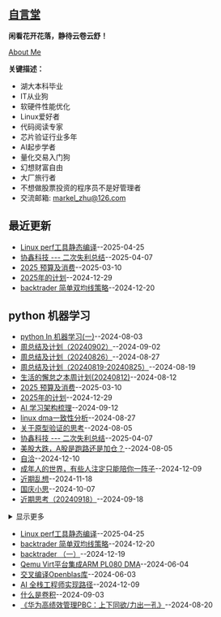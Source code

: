 ## [自言堂](https://github.com/Jared-ZDC/markel)
**闲看花开花落，静待云卷云舒！**

[About Me](https://markel.top/about/index.html)


**关键描述：**

* 湖大本科毕业
* IT从业狗
* 软硬件性能优化
* Linux爱好者
* 代码阅读专家
* 芯片验证行业多年
* AI起步学者
* 量化交易入门狗
* 幻想财富自由
* 大厂旅行者
* 不想做股票投资的程序员不是好管理者
* 交流邮箱: markel_zhu@126.com

## 最近更新
- [Linux perf工具静态编译](https://github.com/Jared-ZDC/markel/issues/51)--2025-04-25
- [协鑫科技 --- 二次失利总结](https://github.com/Jared-ZDC/markel/issues/50)--2025-04-07
- [2025 预算及消费](https://github.com/Jared-ZDC/markel/issues/49)--2025-03-10
- [2025年的计划](https://github.com/Jared-ZDC/markel/issues/48)--2024-12-29
- [backtrader 简单双均线策略](https://github.com/Jared-ZDC/markel/issues/47)--2024-12-20
## python 机器学习
- [python In 机器学习(一)](https://github.com/Jared-ZDC/markel/issues/24)--2024-08-03
- [周总结及计划（20240902）](https://github.com/Jared-ZDC/markel/issues/34)--2024-09-02
- [周总结及计划（20240826）](https://github.com/Jared-ZDC/markel/issues/33)--2024-08-27
- [周总结及计划（20240819-20240825）](https://github.com/Jared-ZDC/markel/issues/30)--2024-08-19
- [生活的懈怠之本周计划(20240812)](https://github.com/Jared-ZDC/markel/issues/29)--2024-08-12
- [2025 预算及消费](https://github.com/Jared-ZDC/markel/issues/49)--2025-03-10
- [2025年的计划](https://github.com/Jared-ZDC/markel/issues/48)--2024-12-29
- [AI 学习架构梳理](https://github.com/Jared-ZDC/markel/issues/36)--2024-09-12
- [linux dma一致性分析](https://github.com/Jared-ZDC/markel/issues/32)--2024-08-27
- [关于原型验证的思考](https://github.com/Jared-ZDC/markel/issues/25)--2024-08-05
- [协鑫科技 --- 二次失利总结](https://github.com/Jared-ZDC/markel/issues/50)--2025-04-07
- [美股大跌，A股是跑路还是加仓？](https://github.com/Jared-ZDC/markel/issues/26)--2024-08-05
- [自洽](https://github.com/Jared-ZDC/markel/issues/45)--2024-12-10
- [成年人的世界，有些人注定只能陪你一阵子](https://github.com/Jared-ZDC/markel/issues/44)--2024-12-09
- [近期乱想](https://github.com/Jared-ZDC/markel/issues/42)--2024-11-18
- [国庆小思](https://github.com/Jared-ZDC/markel/issues/40)--2024-10-07
- [近期思考（20240918）](https://github.com/Jared-ZDC/markel/issues/38)--2024-09-18
<details><summary>显示更多</summary>

- [始于颜值，忠于人品，陷于才华](https://github.com/Jared-ZDC/markel/issues/37)--2024-09-12
- [高级别同学的汰换沟通策略梳理](https://github.com/Jared-ZDC/markel/issues/28)--2024-08-12
- [目标140斤以内，是不是3个月内可实现的？](https://github.com/Jared-ZDC/markel/issues/27)--2024-08-08
- [聊一聊职业机会](https://github.com/Jared-ZDC/markel/issues/16)--2024-06-04
</details>

- [Linux perf工具静态编译](https://github.com/Jared-ZDC/markel/issues/51)--2025-04-25
- [backtrader 简单双均线策略](https://github.com/Jared-ZDC/markel/issues/47)--2024-12-20
- [backtrader （一）](https://github.com/Jared-ZDC/markel/issues/46)--2024-12-19
- [Qemu Virt平台集成ARM PL080 DMA](https://github.com/Jared-ZDC/markel/issues/15)--2024-06-04
- [交叉编译Openblas库](https://github.com/Jared-ZDC/markel/issues/14)--2024-06-03
- [AI 全栈工程师实现路径](https://github.com/Jared-ZDC/markel/issues/43)--2024-12-09
- [什么是卷积](https://github.com/Jared-ZDC/markel/issues/35)--2024-09-03
- [《华为高绩效管理PBC：上下同欲/力出一孔》](https://github.com/Jared-ZDC/markel/issues/31)--2024-08-20
